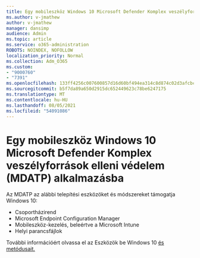 ```yaml
---
title: Egy mobileszköz Windows 10 Microsoft Defender Komplex veszélyforrások elleni védelem (MDATP) alkalmazásba
ms.author: v-jmathew
author: v-jmathew
manager: dansimp
audience: Admin
ms.topic: article
ms.service: o365-administration
ROBOTS: NOINDEX, NOFOLLOW
localization_priority: Normal
ms.collection: Adm_O365
ms.custom:
- "9000760"
- "7391"
ms.openlocfilehash: 133ff4256c007600857d16d60bf494ea314c8d874c02d3afcbc3ff1a29b9c802
ms.sourcegitcommit: b5f7da89a650d2915dc652449623c78be6247175
ms.translationtype: MT
ms.contentlocale: hu-HU
ms.lasthandoff: 08/05/2021
ms.locfileid: "54091086"
---
```

# <a name="onboard-a-windows-10-device-to-microsoft-defender-advanced-threat-protection-mdatp"></a>Egy mobileszköz Windows 10 Microsoft Defender Komplex veszélyforrások elleni védelem (MDATP) alkalmazásba

Az MDATP az alábbi telepítési eszközöket és módszereket támogatja Windows 10:

- Csoportházirend
- Microsoft Endpoint Configuration Manager
- Mobileszköz-kezelés, beleértve a Microsoft Intune
- Helyi parancsfájlok

További információért olvassa el az Eszközök be Windows 10 [és metódusait.](https://go.microsoft.com/fwlink/?linkid=2143460)
